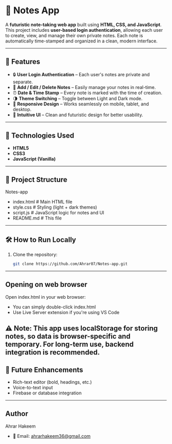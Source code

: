 # 📝 Notes App

A **futuristic note-taking web app** built using **HTML, CSS, and JavaScript**. This project includes **user-based login authentication**, allowing each user to create, view, and manage their own private notes. Each note is automatically time-stamped and organized in a clean, modern interface.

---

## 🚀 Features

- 🔒 **User Login Authentication** – Each user's notes are private and separate.
- 📝 **Add / Edit / Delete Notes** – Easily manage your notes in real-time.
- ⏰ **Date & Time Stamp** – Every note is marked with the time of creation.
- 🌗 **Theme Switching** – Toggle between Light and Dark mode.
- 📱 **Responsive Design** – Works seamlessly on mobile, tablet, and desktop.
- 🧠 **Intuitive UI** – Clean and futuristic design for better usability.

---

## 🧰 Technologies Used

- **HTML5**
- **CSS3**
- **JavaScript (Vanilla)**

---

## 📁 Project Structure

Notes-app

- index.html # Main HTML file
- style.css # Styling (light + dark themes)
- script.js # JavaScript logic for notes and UI
- README.md # This file

---

## 🛠️ How to Run Locally

1. Clone the repository:
   ```bash
   git clone https://github.com/Ahrar07/Notes-app.git
---
## Opening on web browser
Open index.html in your web browser:

- You can simply double-click index.html
- Use Live Server extension if you're using VS Code

⚠️ Note: This app uses localStorage for storing notes, so data is browser-specific and temporary. For long-term use, backend integration is recommended.
---
## 🧠 Future Enhancements
- Rich-text editor (bold, headings, etc.)
- Voice-to-text input
- Firebase or database integration
---
## Author
Ahrar Hakeem
- 📧 Email: [ahrarhakeem36@gmail.com](mailto:ahrarhakeem36@gmail.com)




